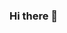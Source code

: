 ### Hi there 👋

<!--
**cherishthemagic/cherishthemagic** is a ✨ _special_ ✨ repository because its `README.md` (this file) appears on your GitHub profile.

Here are some ideas to get you started:

- 🔭 I’m currently working on Programming 2.
- 🌱 I’m currently learning C++.
- ⚡ Fun fact: In 2015, I graduated high school with my AA degree from Polk State College at 18 years old.
-->
